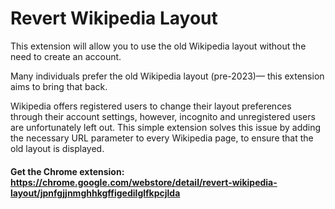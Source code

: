 # Revert Wikipedia Layout

This extension will allow you to use the old Wikipedia layout without the need to create an account.

Many individuals prefer the old Wikipedia layout (pre-2023)— this extension aims to bring that back.

Wikipedia offers registered users to change their layout preferences through their account settings, however, incognito and unregistered users are unfortunately left out. This simple extension solves this issue by adding the necessary URL parameter to every Wikipedia page, to ensure that the old layout is displayed.

#### Get the Chrome extension: https://chrome.google.com/webstore/detail/revert-wikipedia-layout/jpnfgjjnmghhkgffigedilglfkpcjlda
